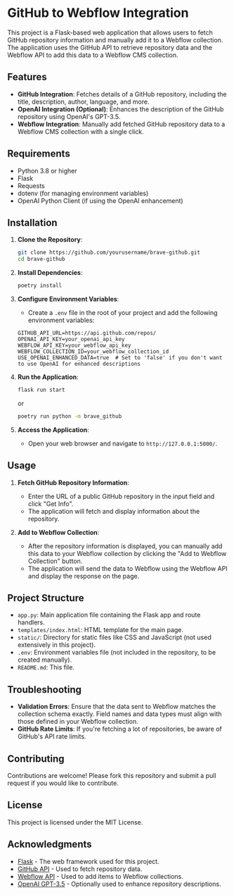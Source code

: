 # GitHub to Webflow Integration

This project is a Flask-based web application that allows users to fetch GitHub repository information and manually add it to a Webflow collection. The application uses the GitHub API to retrieve repository data and the Webflow API to add this data to a Webflow CMS collection.

## Features

- **GitHub Integration**: Fetches details of a GitHub repository, including the title, description, author, language, and more.
- **OpenAI Integration (Optional)**: Enhances the description of the GitHub repository using OpenAI's GPT-3.5.
- **Webflow Integration**: Manually add fetched GitHub repository data to a Webflow CMS collection with a single click.

## Requirements

- Python 3.8 or higher
- Flask
- Requests
- dotenv (for managing environment variables)
- OpenAI Python Client (if using the OpenAI enhancement)

## Installation

1. **Clone the Repository**:
    ```bash
    git clone https://github.com/yourusername/brave-github.git
    cd brave-github
    ```

2. **Install Dependencies**:
    ```bash
    poetry install
    ```

3. **Configure Environment Variables**:
    - Create a `.env` file in the root of your project and add the following environment variables:

    ```env
    GITHUB_API_URL=https://api.github.com/repos/
    OPENAI_API_KEY=your_openai_api_key
    WEBFLOW_API_KEY=your_webflow_api_key
    WEBFLOW_COLLECTION_ID=your_webflow_collection_id
    USE_OPENAI_ENHANCED_DATA=true  # Set to 'false' if you don't want to use OpenAI for enhanced descriptions
    ```

4. **Run the Application**:
    ```bash
    flask run start 
    ```
    or
    ```bash
    poetry run python -m brave_github
    ```

6. **Access the Application**:
    - Open your web browser and navigate to `http://127.0.0.1:5000/`.

## Usage

1. **Fetch GitHub Repository Information**:
    - Enter the URL of a public GitHub repository in the input field and click "Get Info".
    - The application will fetch and display information about the repository.

2. **Add to Webflow Collection**:
    - After the repository information is displayed, you can manually add this data to your Webflow collection by clicking the "Add to Webflow Collection" button.
    - The application will send the data to Webflow using the Webflow API and display the response on the page.

## Project Structure

- `app.py`: Main application file containing the Flask app and route handlers.
- `templates/index.html`: HTML template for the main page.
- `static/`: Directory for static files like CSS and JavaScript (not used extensively in this project).
- `.env`: Environment variables file (not included in the repository, to be created manually).
- `README.md`: This file.


## Troubleshooting

- **Validation Errors**: Ensure that the data sent to Webflow matches the collection schema exactly. Field names and data types must align with those defined in your Webflow collection.
- **GitHub Rate Limits**: If you're fetching a lot of repositories, be aware of GitHub's API rate limits.

## Contributing

Contributions are welcome! Please fork this repository and submit a pull request if you would like to contribute.

## License

This project is licensed under the MIT License. 

## Acknowledgments

- [Flask](https://flask.palletsprojects.com/) - The web framework used for this project.
- [GitHub API](https://docs.github.com/en/rest) - Used to fetch repository data.
- [Webflow API](https://developers.webflow.com/) - Used to add items to Webflow collections.
- [OpenAI GPT-3.5](https://openai.com/gpt-3/) - Optionally used to enhance repository descriptions.